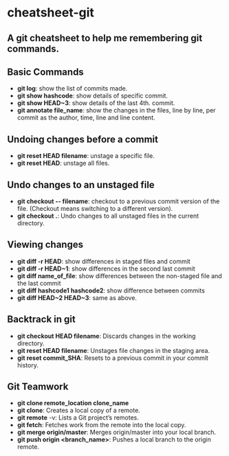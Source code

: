 # cheatsheet-git
A git cheatsheet to help me remembering git commands.
---
## Basic Commands
+ **git log**: show the list of commits made.
+ **git show hashcode**: show details of specific commit.
+ **git show HEAD~3**: show details of the last 4th. commit.
+ **git annotate file_name**: show the changes in the files, line by line, per commit as the author, time, line and line content.

## Undoing changes before a commit
+ **git reset HEAD filename**: unstage a specific file. 
+ **git reset HEAD**: unstage all files.

## Undo changes to an unstaged file
* **git checkout -- filename**: checkout to a previous commit version of the file. (Checkout means switching to a different version).
* **git checkout .**: Undo changes to all unstaged files in the current directory.


## Viewing changes
* **git diff -r HEAD**: show differences in staged files and commit
* **git diff -r HEAD~1**: show differences in the second last commit
* **git diff name_of_file**: show differences between the non-staged file and the last commit
* **git diff hashcode1 hashcode2**: show difference between commits
* **git diff HEAD~2 HEAD~3**: same as above.

## Backtrack in git
* **git checkout HEAD filename**: Discards changes in the working directory.
* **git reset HEAD filename**: Unstages file changes in the staging area.
* **git reset commit_SHA**: Resets to a previous commit in your commit history.


## Git Teamwork
* **git clone remote_location clone_name**
* **git clone**: Creates a local copy of a remote.
* **git remote** -v: Lists a Git project’s remotes.
* **git fetch**: Fetches work from the remote into the local copy.
* **git merge origin/master**: Merges origin/master into your local branch.
* **git push origin <branch_name>**: Pushes a local branch to the origin remote.
